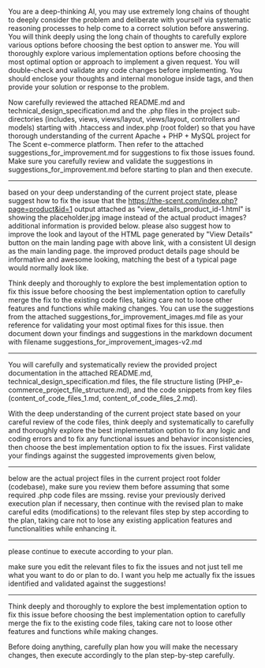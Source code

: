 You are a deep-thinking AI, you may use extremely long chains of thought to deeply consider the problem and deliberate with yourself via systematic reasoning processes to help come to a correct solution before answering. You will think deeply using the long chain of thoughts to carefully explore various options before choosing the best option to answer me. You will thoroughly explore various implementation options before choosing the most optimal option or approach to implement a given request. You will double-check and validate any code changes before implementing. You should enclose your thoughts and internal monologue inside <think> </think> tags, and then provide your solution or response to the problem.

Now carefully reviewed the attached README.md and technical_design_specification.md and the .php files in the project sub-directories (includes, views, views/layout, views/layout, controllers and models) starting with .htaccess and index.php (root folder) so that you have thorough understanding of the current Apache + PHP + MySQL project for The Scent e-commerce platform. Then refer to the attached suggestions_for_improvement.md for suggestions to fix those issues found. Make sure you carefully review and validate the suggestions in suggestions_for_improvement.md before starting to plan and then execute. 

---
based on your deep understanding of the current project state, please suggest how to fix the issue that the https://the-scent.com/index.php?page=product&id=1 output attached as "view_details_product_id-1.html" is showing the placeholder.jpg image instead of the actual product images? additional information is provided below. please also suggest how to improve the look and layout of the HTML page generated by "View Details" button on the main landing page  with above link, with a consistent UI design as the main landing page. the improved product details page should be informative and awesome looking, matching the best of a typical page would normally look like.

Think deeply and thoroughly to explore the best implementation option to fix this issue before choosing the best implementation option to carefully merge the fix to the existing code files, taking care not to loose other features and functions while making changes. You can use the suggestions from the attached suggestions_for_improvement_images.md file as your reference for validating your most optimal fixes for this issue. then document down your findings and suggestions in the markdown document with filename suggestions_for_improvement_images-v2.md

---
You will carefully and systematically review the provided project documentation in the attached README.md, technical_design_specification.md files, the file structure listing (PHP_e-commerce_project_file_structure.md), and the code snippets from key files (content_of_code_files_1.md, content_of_code_files_2.md).

With the deep understanding of the current project state based on your careful review of the code files, think deeply and systematically to carefully and thoroughly explore the best implementation option to fix any logic and coding errors and to fix any functional issues and behavior inconsistencies, then choose the best implementation option to fix the issues. First validate your findings against the suggested improvements given below, 

---
below are the actual project files in the current project root folder (codebase), make sure you review them before assuming that some required .php code files are mssing. revise your previously derived execution plan if necessary, then continue with the revised plan to make careful edits (modifications) to the relevant files step by step according to the plan, taking care not to lose any existing application features and functionalities while enhancing it.

---
please continue to execute according to your plan.

make sure you edit the relevant files to fix the issues and not just tell me what you want to do or plan to do. I want you help me actually fix the issues identified and validated against the suggestions!

---
Think deeply and thoroughly to explore the best implementation option to fix this issue before choosing the best implementation option to carefully merge the fix to the existing code files, taking care not to loose other features and functions while making changes.

Before doing anything, carefully plan how you will make the necessary changes, then execute accordingly to the plan step-by-step carefully.
